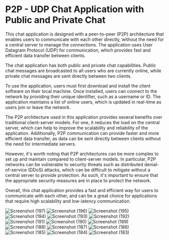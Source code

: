 # P2P - UDP Chat Application with Public and Private Chat
This chat application is designed with a peer-to-peer (P2P) architecture that enables users to communicate with each other directly, without the need for a central server to manage the connections. The application uses User Datagram Protocol (UDP) for communication, which provides fast and efficient data transfer between clients.

The chat application has both public and private chat capabilities. Public chat messages are broadcasted to all users who are currently online, while private chat messages are sent directly between two clients.

To use the application, users must first download and install the client software on their local machine. Once installed, users can connect to the network by providing their unique identifier, such as a username or ID. The application maintains a list of online users, which is updated in real-time as users join or leave the network.

The P2P architecture used in this application provides several benefits over traditional client-server models. For one, it reduces the load on the central server, which can help to improve the scalability and reliability of the application. Additionally, P2P communication can provide faster and more efficient data transfer, as data can be sent directly between clients without the need for intermediate servers.

However, it's worth noting that P2P architectures can be more complex to set up and maintain compared to client-server models. In particular, P2P networks can be vulnerable to security threats such as distributed denial-of-service (DDoS) attacks, which can be difficult to mitigate without a central server to provide protection. As such, it's important to ensure that the appropriate security measures are in place to protect the network.

Overall, this chat application provides a fast and efficient way for users to communicate with each other, and can be a great choice for applications that require high scalability and low-latency communication.



![Screenshot (197)](https://user-images.githubusercontent.com/98056148/232054544-6ff3b174-f00b-463d-927c-94a892969e09.png)
![Screenshot (196)](https://user-images.githubusercontent.com/98056148/232054547-410595a6-69cc-4e3c-96aa-63f0f69f62e9.png)
![Screenshot (195)](https://user-images.githubusercontent.com/98056148/232054552-1ea96fb7-27d2-420c-8dcf-147fed7ec574.png)
![Screenshot (194)](https://user-images.githubusercontent.com/98056148/232054555-304516b6-483b-4e4a-affa-960b51a09e70.png)
![Screenshot (193)](https://user-images.githubusercontent.com/98056148/232054557-60f28c4c-2a31-4b23-b5d5-cc02bf9eab9e.png)
![Screenshot (192)](https://user-images.githubusercontent.com/98056148/232054560-6a3f4379-29b5-4443-a56f-0966522ad7c8.png)
![Screenshot (191)](https://user-images.githubusercontent.com/98056148/232054563-bca65626-0c9a-4d4d-a753-b1d24ae09b04.png)
![Screenshot (190)](https://user-images.githubusercontent.com/98056148/232054566-86d9709b-e958-4066-a90c-794f79389e57.png)
![Screenshot (189)](https://user-images.githubusercontent.com/98056148/232054571-59844e60-8153-45c9-8ced-7d9231725fce.png)
![Screenshot (188)](https://user-images.githubusercontent.com/98056148/232054572-002480a5-a60a-49f7-9307-437f17b8484a.png)
![Screenshot (187)](https://user-images.githubusercontent.com/98056148/232054575-34614bd1-50b6-49d6-8f6d-209066cced0f.png)
![Screenshot (186)](https://user-images.githubusercontent.com/98056148/232054578-decf9a9c-23f7-4131-a657-a01bccbb1c7e.png)
![Screenshot (185)](https://user-images.githubusercontent.com/98056148/232054579-adc2038e-5625-498c-8131-fd86b3617dd9.png)
![Screenshot (184)](https://user-images.githubusercontent.com/98056148/232054581-d161280a-a004-4ba6-bba6-7409f97984a5.png)
![Screenshot (183)](https://user-images.githubusercontent.com/98056148/232054583-627b9f09-402e-41e5-b504-b783fb352217.png)
